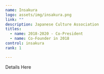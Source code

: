 ```yaml
---
name: Insakura
logo: assets/img/insakura.png
link: ""
description: Japanese Culture Association
titles: 
  - name: 2018-2020 - Co-President
  - name: Co-Founder in 2018
control: insakura
rank: 1

---
```

Details Here